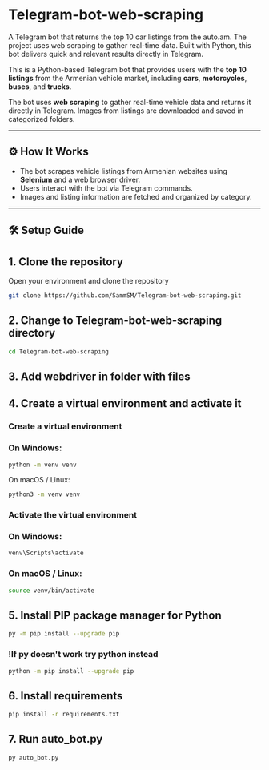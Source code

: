 # Telegram-bot-web-scraping
A Telegram bot that returns the top 10 car listings from the auto.am. The project uses web scraping to gather real-time data. Built with Python, this bot delivers quick and relevant results directly in Telegram.

This is a Python-based Telegram bot that provides users with the **top 10 listings** from the Armenian vehicle market, including **cars**, **motorcycles**, **buses**, and **trucks**.

The bot uses **web scraping** to gather real-time vehicle data and returns it directly in Telegram. Images from listings are downloaded and saved in categorized folders.

---

## ⚙️ How It Works

- The bot scrapes vehicle listings from Armenian websites using **Selenium** and a web browser driver.
- Users interact with the bot via Telegram commands.
- Images and listing information are fetched and organized by category.

---

## 🛠️ Setup Guide

## 1. Clone the repository
Open your environment and clone the repository
```bash
git clone https://github.com/SammSM/Telegram-bot-web-scraping.git
```
## 2. Change to Telegram-bot-web-scraping directory
```bash
cd Telegram-bot-web-scraping
```
## 3. Add webdriver in folder with files

## 4. Create a virtual environment and activate it

### Create a virtual environment
### On Windows:
```bash
python -m venv venv
```
On macOS / Linux:
```bash
python3 -m venv venv
```
### Activate the virtual environment
### On Windows:
```bash
venv\Scripts\activate
```
### On macOS / Linux:
```bash
source venv/bin/activate
```

## 5. Install PIP package manager for Python
```bash
py -m pip install --upgrade pip
```
### !If py doesn't work try python instead
```bash
python -m pip install --upgrade pip
```

## 6. Install requirements
```bash
pip install -r requirements.txt
```
## 7. Run auto_bot.py
```bash
py auto_bot.py
```
